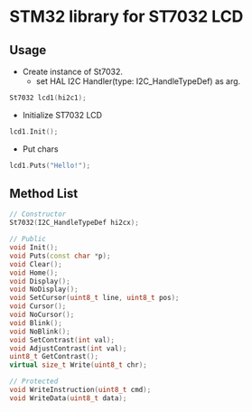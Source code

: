 # STM32 library for ST7032 LCD

## Usage
- Create instance of St7032.
  - set HAL I2C Handler(type: I2C_HandleTypeDef) as arg.
```cpp
St7032 lcd1(hi2c1);
```
- Initialize ST7032 LCD
```cpp
lcd1.Init();
```
- Put chars
```cpp
lcd1.Puts("Hello!");
```

## Method List
```cpp
// Constructor
St7032(I2C_HandleTypeDef hi2cx);

// Public
void Init();
void Puts(const char *p);
void Clear();
void Home();
void Display();
void NoDisplay();
void SetCursor(uint8_t line, uint8_t pos);
void Cursor();
void NoCursor();
void Blink();
void NoBlink();
void SetContrast(int val);
void AdjustContrast(int val);
uint8_t GetContrast();
virtual size_t Write(uint8_t chr);

// Protected
void WriteInstruction(uint8_t cmd);
void WriteData(uint8_t data);
```
